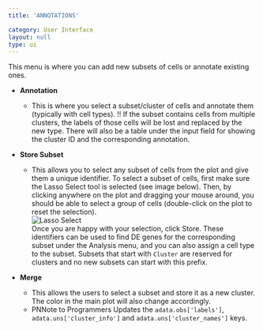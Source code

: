 ```yaml
---
title: 'ANNOTATIONS'

category: User Interface
layout: null
type: ui
---
```

This menu is where you can add new subsets of cells or annotate existing ones.

* **Annotation**
    * This is where you select a subset/cluster of cells and annotate them (typically with cell types).
    <span class="warn">!!</span> If the subset contains cells from multiple
    clusters, the labels of those cells will be lost and replaced by
    the new type. There will also be a table under the input field for showing the cluster ID and the corresponding annotation.

* **Store Subset**
    * This allows you to select any subset of cells from the plot and give
    them a unique identifier. To select a subset of cells, first make sure the
    <span class='mbox'>Lasso Select</span> tool is selected (see image below).
    Then, by clicking anywhere on the plot and dragging your mouse around,
    you should be able to select a group of cells
    (double-click on the plot to reset the selection).<br>
    ![Lasso Select](images/lasso-select.png)<br>
    Once you are happy with your selection, click <span class="mbutton">Store</span>. These identifiers
    can be used to find DE genes for the corresponding subset under
    the <span class='mbox'>Analysis</span> menu, and you can also assign a cell
    type to the subset.
    Subsets that start with `Cluster` are reserved for clusters and no new
    subsets can start with this prefix.


* **Merge**
    * This allows the users to select a subset and store it as a new cluster. The color in the main plot will also change accordingly.
    * <span class="pn">PN<span class="tooltip">Note to Programmers</span></span>
    Updates the `adata.obs['labels']`, `adata.uns['cluster_info']` and
    `adata.uns['cluster_names']` keys.